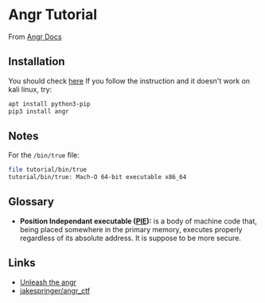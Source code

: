 # Angr Tutorial

From [Angr Docs](https://docs.angr.io/core-concepts/)

## Installation

You should check [here](https://docs.angr.io/introductory-errata/install)
If you follow the instruction and it doesn't work on kali linux, try:

```bash
apt install python3-pip
pip3 install angr
```

## Notes

For the `/bin/true` file:

```bash
file tutorial/bin/true 
tutorial/bin/true: Mach-O 64-bit executable x86_64
```

## Glossary

- **Position Independant executable ([PIE](https://en.wikipedia.org/wiki/Position-independent_code)):**
 is a body of machine code that, being placed somewhere in the primary memory, 
 executes properly regardless of its absolute address. It is suppose to be more secure. 
 
 
## Links

- [Unleash the angr](https://www.akulpillai.com/reverse-engineering/unleash-the-angr.php) 
- [jakespringer/angr_ctf](https://github.com/jakespringer/angr_ctf)